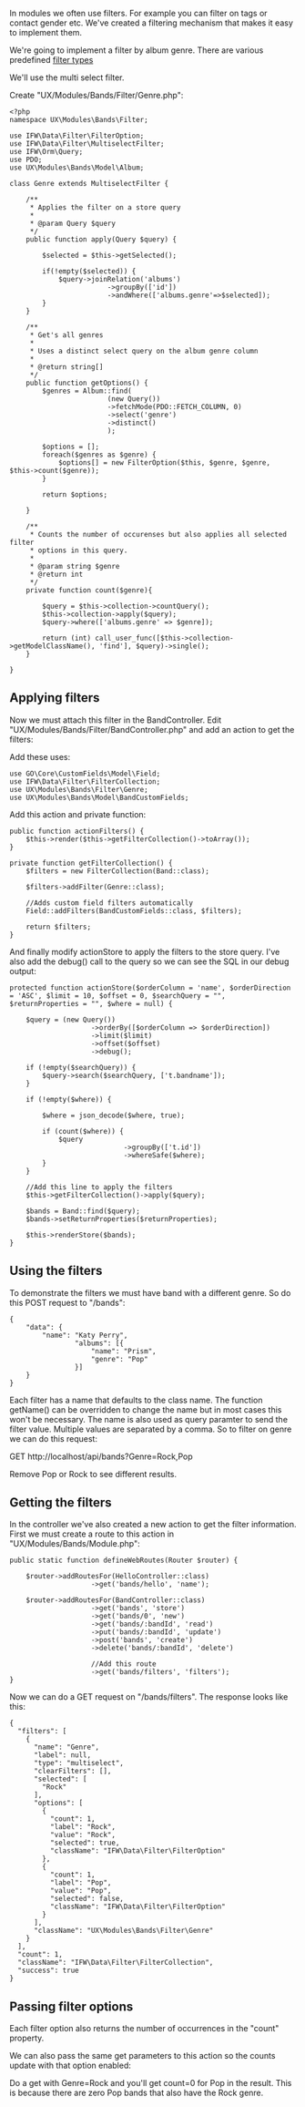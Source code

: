 In modules we often use filters. For example you can filter on tags or contact gender etc. We've created a filtering
mechanism that makes it easy to implement them.

We're going to implement a filter by album genre. There are various
predefined [filter types](http://intermesh.io/php/docs/namespace-IFW.Data.Filter.html)

We'll use the multi select filter.

Create "UX/Modules/Bands/Filter/Genre.php":

````````````````````````````````````````````````````````````````````````````````
<?php
namespace UX\Modules\Bands\Filter;

use IFW\Data\Filter\FilterOption;
use IFW\Data\Filter\MultiselectFilter;
use IFW\Orm\Query;
use PDO;
use UX\Modules\Bands\Model\Album;

class Genre extends MultiselectFilter {
	
	/**
	 * Applies the filter on a store query
	 * 
	 * @param Query $query
	 */
	public function apply(Query $query) {
		
		$selected = $this->getSelected();
		
		if(!empty($selected)) {
			$query->joinRelation('albums')
						->groupBy(['id'])
						->andWhere(['albums.genre'=>$selected]);
		}
	}

	/**
	 * Get's all genres
	 * 
	 * Uses a distinct select query on the album genre column
	 * 
	 * @return string[]
	 */
	public function getOptions() {
		$genres = Album::find(
						(new Query())
						->fetchMode(PDO::FETCH_COLUMN, 0)
						->select('genre')
						->distinct()
						);
		
		$options = [];
		foreach($genres as $genre) {
			$options[] = new FilterOption($this, $genre, $genre, $this->count($genre));
		}
		
		return $options;
		
	}
	
	/**
	 * Counts the number of occurenses but also applies all selected filter 
	 * options in this query.
	 * 
	 * @param string $genre
	 * @return int
	 */
	private function count($genre){
		
		$query = $this->collection->countQuery();		
		$this->collection->apply($query);		
		$query->where(['albums.genre' => $genre]);
		
		return (int) call_user_func([$this->collection->getModelClassName(), 'find'], $query)->single();
	}

}

````````````````````````````````````````````````````````````````````````````````


## Applying filters

Now we must attach this filter in the BandController. 
Edit "UX/Modules/Bands/Filter/BandController.php" and add an action to get the
filters:


Add these uses:

````````````````````````````````````````````````````````````````````````````````
use GO\Core\CustomFields\Model\Field;
use IFW\Data\Filter\FilterCollection;
use UX\Modules\Bands\Filter\Genre;
use UX\Modules\Bands\Model\BandCustomFields;
````````````````````````````````````````````````````````````````````````````````

Add this action and private function:

````````````````````````````````````````````````````````````````````````````````
public function actionFilters() {
	$this->render($this->getFilterCollection()->toArray());		
}

private function getFilterCollection() {
	$filters = new FilterCollection(Band::class);

	$filters->addFilter(Genre::class);

	//Adds custom field filters automatically
	Field::addFilters(BandCustomFields::class, $filters);

	return $filters;
}
````````````````````````````````````````````````````````````````````````````````

And finally modify actionStore to apply the filters to the store query. I've 
also add the debug() call to the query so we can see the SQL in our debug output:


````````````````````````````````````````````````````````````````````````````````
protected function actionStore($orderColumn = 'name', $orderDirection = 'ASC', $limit = 10, $offset = 0, $searchQuery = "", $returnProperties = "", $where = null) {

	$query = (new Query())
					->orderBy([$orderColumn => $orderDirection])
					->limit($limit)
					->offset($offset)
					->debug();

	if (!empty($searchQuery)) {
		$query->search($searchQuery, ['t.bandname']);
	}

	if (!empty($where)) {

		$where = json_decode($where, true);

		if (count($where)) {
			$query
							->groupBy(['t.id'])
							->whereSafe($where);
		}
	}

	//Add this line to apply the filters
	$this->getFilterCollection()->apply($query);		

	$bands = Band::find($query);
	$bands->setReturnProperties($returnProperties);

	$this->renderStore($bands);
}
````````````````````````````````````````````````````````````````````````````````


## Using the filters

To demonstrate the filters we must have band with a different genre. So do this
POST request to "/bands":
````````````````````````````````````````````````````````````````````````````````
{
    "data": {
        "name": "Katy Perry",
				"albums": [{
					"name": "Prism",
					"genre": "Pop"
				}]
    }
}

````````````````````````````````````````````````````````````````````````````````


Each filter has a name that defaults to the class name. The function getName()
can be overridden to change the name but in most cases this won't be necessary.
The name is also used as query paramter to send the filter value. Multiple values
are separated by a comma. So to filter on genre we can do this request:

GET http://localhost/api/bands?Genre=Rock,Pop

Remove Pop or Rock to see different results.


## Getting the filters

In the controller we've also created a new action to get the filter information.
First we must create a route to this action in "UX/Modules/Bands/Module.php":

````````````````````````````````````````````````````````````````````````````````
public static function defineWebRoutes(Router $router) {

	$router->addRoutesFor(HelloController::class)
					->get('bands/hello', 'name');

	$router->addRoutesFor(BandController::class)
					->get('bands', 'store')
					->get('bands/0', 'new')
					->get('bands/:bandId', 'read')
					->put('bands/:bandId', 'update')
					->post('bands', 'create')
					->delete('bands/:bandId', 'delete')
					
					//Add this route
					->get('bands/filters', 'filters');
}
````````````````````````````````````````````````````````````````````````````````


Now we can do a GET request on "/bands/filters". The response looks like this:

````````````````````````````````````````````````````````````````````````````````
{
  "filters": [
    {
      "name": "Genre",
      "label": null,
      "type": "multiselect",
      "clearFilters": [],
      "selected": [
        "Rock"
      ],
      "options": [
        {
          "count": 1,
          "label": "Rock",
          "value": "Rock",
          "selected": true,
          "className": "IFW\Data\Filter\FilterOption"
        },
        {
          "count": 1,
          "label": "Pop",
          "value": "Pop",
          "selected": false,
          "className": "IFW\Data\Filter\FilterOption"
        }
      ],
      "className": "UX\Modules\Bands\Filter\Genre"
    }
  ],
  "count": 1,
  "className": "IFW\Data\Filter\FilterCollection",
  "success": true
}
````````````````````````````````````````````````````````````````````````````````

## Passing filter options
Each filter option also returns the number of occurrences in the "count" property.

We can also pass the same get parameters to this action so the counts update
with that option enabled:

Do a get with Genre=Rock and you'll get count=0 for Pop in the result. This is
because there are zero Pop bands that also have the Rock genre.